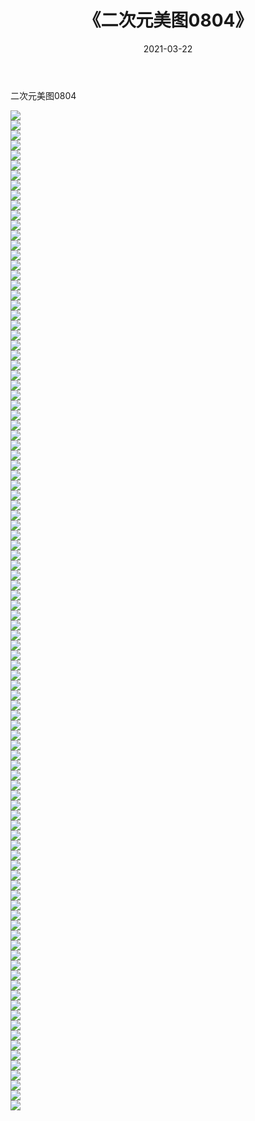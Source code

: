﻿---
layout: post
title:  《二次元美图0804》
date:   2021-03-22
img: http://imgx.orgx.ga/二次元/2021/二次元美图0804/000.jpg
categories: [美女, 清纯, 唯美]
---

二次元美图0804

 ![](http://imgx.orgx.ga/二次元/2021/二次元美图0804/001.png) <br>![](http://imgx.orgx.ga/二次元/2021/二次元美图0804/002.png) <br>![](http://imgx.orgx.ga/二次元/2021/二次元美图0804/003.png) <br>![](http://imgx.orgx.ga/二次元/2021/二次元美图0804/004.png) <br>![](http://imgx.orgx.ga/二次元/2021/二次元美图0804/005.png) <br>![](http://imgx.orgx.ga/二次元/2021/二次元美图0804/006.png) <br>![](http://imgx.orgx.ga/二次元/2021/二次元美图0804/007.png) <br>![](http://imgx.orgx.ga/二次元/2021/二次元美图0804/008.png) <br>![](http://imgx.orgx.ga/二次元/2021/二次元美图0804/009.png) <br>![](http://imgx.orgx.ga/二次元/2021/二次元美图0804/010.png) <br>![](http://imgx.orgx.ga/二次元/2021/二次元美图0804/011.png) <br>![](http://imgx.orgx.ga/二次元/2021/二次元美图0804/012.png) <br>![](http://imgx.orgx.ga/二次元/2021/二次元美图0804/013.png) <br>![](http://imgx.orgx.ga/二次元/2021/二次元美图0804/014.png) <br>![](http://imgx.orgx.ga/二次元/2021/二次元美图0804/015.png) <br>![](http://imgx.orgx.ga/二次元/2021/二次元美图0804/016.png) <br>![](http://imgx.orgx.ga/二次元/2021/二次元美图0804/017.png) <br>![](http://imgx.orgx.ga/二次元/2021/二次元美图0804/018.png) <br>![](http://imgx.orgx.ga/二次元/2021/二次元美图0804/019.png) <br>![](http://imgx.orgx.ga/二次元/2021/二次元美图0804/020.png) <br>![](http://imgx.orgx.ga/二次元/2021/二次元美图0804/021.png) <br>![](http://imgx.orgx.ga/二次元/2021/二次元美图0804/022.png) <br>![](http://imgx.orgx.ga/二次元/2021/二次元美图0804/023.png) <br>![](http://imgx.orgx.ga/二次元/2021/二次元美图0804/024.png) <br>![](http://imgx.orgx.ga/二次元/2021/二次元美图0804/025.png) <br>![](http://imgx.orgx.ga/二次元/2021/二次元美图0804/026.png) <br>![](http://imgx.orgx.ga/二次元/2021/二次元美图0804/027.png) <br>![](http://imgx.orgx.ga/二次元/2021/二次元美图0804/028.png) <br>![](http://imgx.orgx.ga/二次元/2021/二次元美图0804/029.png) <br>![](http://imgx.orgx.ga/二次元/2021/二次元美图0804/030.png) <br>![](http://imgx.orgx.ga/二次元/2021/二次元美图0804/031.png) <br>![](http://imgx.orgx.ga/二次元/2021/二次元美图0804/032.png) <br>![](http://imgx.orgx.ga/二次元/2021/二次元美图0804/033.png) <br>![](http://imgx.orgx.ga/二次元/2021/二次元美图0804/034.png) <br>![](http://imgx.orgx.ga/二次元/2021/二次元美图0804/035.png) <br>![](http://imgx.orgx.ga/二次元/2021/二次元美图0804/036.png) <br>![](http://imgx.orgx.ga/二次元/2021/二次元美图0804/037.png) <br>![](http://imgx.orgx.ga/二次元/2021/二次元美图0804/038.png) <br>![](http://imgx.orgx.ga/二次元/2021/二次元美图0804/039.png) <br>![](http://imgx.orgx.ga/二次元/2021/二次元美图0804/040.png) <br>![](http://imgx.orgx.ga/二次元/2021/二次元美图0804/041.png) <br>![](http://imgx.orgx.ga/二次元/2021/二次元美图0804/042.png) <br>![](http://imgx.orgx.ga/二次元/2021/二次元美图0804/043.png) <br>![](http://imgx.orgx.ga/二次元/2021/二次元美图0804/044.png) <br>![](http://imgx.orgx.ga/二次元/2021/二次元美图0804/045.png) <br>![](http://imgx.orgx.ga/二次元/2021/二次元美图0804/046.png) <br>![](http://imgx.orgx.ga/二次元/2021/二次元美图0804/047.png) <br>![](http://imgx.orgx.ga/二次元/2021/二次元美图0804/048.png) <br>![](http://imgx.orgx.ga/二次元/2021/二次元美图0804/049.png) <br>![](http://imgx.orgx.ga/二次元/2021/二次元美图0804/050.png) <br>![](http://imgx.orgx.ga/二次元/2021/二次元美图0804/051.png) <br>![](http://imgx.orgx.ga/二次元/2021/二次元美图0804/052.png) <br>![](http://imgx.orgx.ga/二次元/2021/二次元美图0804/053.png) <br>![](http://imgx.orgx.ga/二次元/2021/二次元美图0804/054.png) <br>![](http://imgx.orgx.ga/二次元/2021/二次元美图0804/055.png) <br>![](http://imgx.orgx.ga/二次元/2021/二次元美图0804/056.png) <br>![](http://imgx.orgx.ga/二次元/2021/二次元美图0804/057.png) <br>![](http://imgx.orgx.ga/二次元/2021/二次元美图0804/058.png) <br>![](http://imgx.orgx.ga/二次元/2021/二次元美图0804/059.png) <br>![](http://imgx.orgx.ga/二次元/2021/二次元美图0804/060.png) <br>![](http://imgx.orgx.ga/二次元/2021/二次元美图0804/061.png) <br>![](http://imgx.orgx.ga/二次元/2021/二次元美图0804/062.png) <br>![](http://imgx.orgx.ga/二次元/2021/二次元美图0804/063.png) <br>![](http://imgx.orgx.ga/二次元/2021/二次元美图0804/064.png) <br>![](http://imgx.orgx.ga/二次元/2021/二次元美图0804/065.png) <br>![](http://imgx.orgx.ga/二次元/2021/二次元美图0804/066.png) <br>![](http://imgx.orgx.ga/二次元/2021/二次元美图0804/067.png) <br>![](http://imgx.orgx.ga/二次元/2021/二次元美图0804/068.png) <br>![](http://imgx.orgx.ga/二次元/2021/二次元美图0804/069.png) <br>![](http://imgx.orgx.ga/二次元/2021/二次元美图0804/070.png) <br>![](http://imgx.orgx.ga/二次元/2021/二次元美图0804/071.png) <br>![](http://imgx.orgx.ga/二次元/2021/二次元美图0804/072.png) <br>![](http://imgx.orgx.ga/二次元/2021/二次元美图0804/073.png) <br>![](http://imgx.orgx.ga/二次元/2021/二次元美图0804/074.png) <br>![](http://imgx.orgx.ga/二次元/2021/二次元美图0804/075.png) <br>![](http://imgx.orgx.ga/二次元/2021/二次元美图0804/076.png) <br>![](http://imgx.orgx.ga/二次元/2021/二次元美图0804/077.png) <br>![](http://imgx.orgx.ga/二次元/2021/二次元美图0804/078.png) <br>![](http://imgx.orgx.ga/二次元/2021/二次元美图0804/079.png) <br>![](http://imgx.orgx.ga/二次元/2021/二次元美图0804/080.png) <br>![](http://imgx.orgx.ga/二次元/2021/二次元美图0804/081.png) <br>![](http://imgx.orgx.ga/二次元/2021/二次元美图0804/082.png) <br>![](http://imgx.orgx.ga/二次元/2021/二次元美图0804/083.png) <br>![](http://imgx.orgx.ga/二次元/2021/二次元美图0804/084.png) <br>![](http://imgx.orgx.ga/二次元/2021/二次元美图0804/085.png) <br>![](http://imgx.orgx.ga/二次元/2021/二次元美图0804/086.png) <br>![](http://imgx.orgx.ga/二次元/2021/二次元美图0804/087.png) <br>![](http://imgx.orgx.ga/二次元/2021/二次元美图0804/088.png) <br>![](http://imgx.orgx.ga/二次元/2021/二次元美图0804/089.png) <br>![](http://imgx.orgx.ga/二次元/2021/二次元美图0804/090.png) <br>![](http://imgx.orgx.ga/二次元/2021/二次元美图0804/091.png) <br>![](http://imgx.orgx.ga/二次元/2021/二次元美图0804/092.png) <br>![](http://imgx.orgx.ga/二次元/2021/二次元美图0804/093.png) <br>![](http://imgx.orgx.ga/二次元/2021/二次元美图0804/094.png) <br>![](http://imgx.orgx.ga/二次元/2021/二次元美图0804/095.png) <br>![](http://imgx.orgx.ga/二次元/2021/二次元美图0804/096.png) <br>![](http://imgx.orgx.ga/二次元/2021/二次元美图0804/097.png) <br>![](http://imgx.orgx.ga/二次元/2021/二次元美图0804/098.png) <br>![](http://imgx.orgx.ga/二次元/2021/二次元美图0804/099.png) <br>![](http://imgx.orgx.ga/二次元/2021/二次元美图0804/100.png) <br>